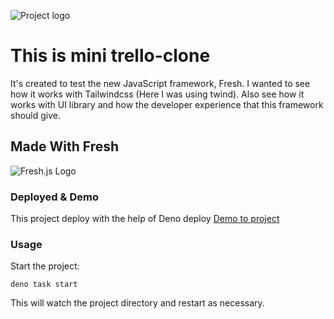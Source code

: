![Project logo](https://i.ibb.co/QDXVNm6/mini-trello-logo.png)

# This is mini trello-clone

It's created to test the new JavaScript framework, Fresh.
I wanted to see how it works with Tailwindcss (Here I was using twind).
Also see how it works with UI library and how the developer experience that this framework should give.

## Made With Fresh

![Fresh.js Logo](https://fresh.deno.dev/home-og.png?__frsh_c=q6f2cvd4157g)

### Deployed & Demo

This project deploy with the help of Deno deploy
[Demo to project](https://www.google.com)

### Usage

Start the project:

```
deno task start
```

This will watch the project directory and restart as necessary.
